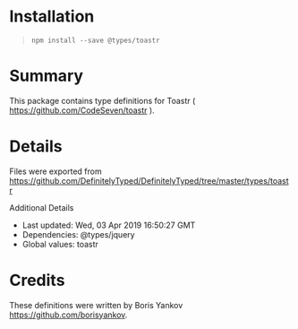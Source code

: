 # Installation
> `npm install --save @types/toastr`

# Summary
This package contains type definitions for Toastr ( https://github.com/CodeSeven/toastr ).

# Details
Files were exported from https://github.com/DefinitelyTyped/DefinitelyTyped/tree/master/types/toastr

Additional Details
 * Last updated: Wed, 03 Apr 2019 16:50:27 GMT
 * Dependencies: @types/jquery
 * Global values: toastr

# Credits
These definitions were written by Boris Yankov <https://github.com/borisyankov>.
